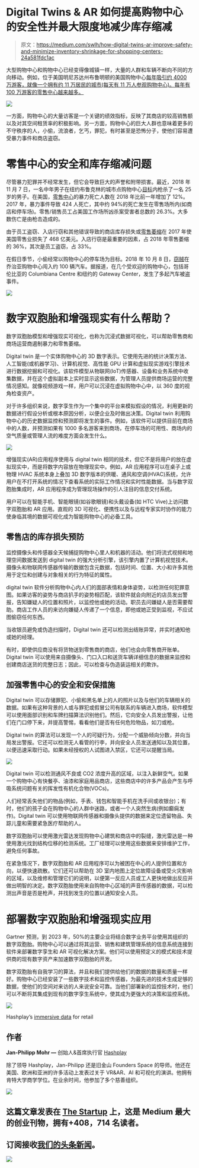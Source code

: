 # Digital Twins & AR 如何提高购物中心的安全性并最大限度地减少库存缩减

> 原文：<https://medium.com/swlh/how-digital-twins-ar-improve-safety-and-minimize-inventory-shrinkage-for-shopping-centers-24a581fdc1ac>

大型购物中心和购物中心已经变得像城镇一样，大量的人群和车辆不断向不同的方向移动。例如，位于美国明尼苏达州布鲁明顿的美国购物中心[每年吸引约 4000 万游客，就像一个拥有约 11 万居民的城市(每天有 11 万人参观购物中心)。每年有 100 万游客的零售中心越来越多。](http://triplefive.com/en/pages/moa/tourism-facts.)

![](img/70436e12d3559ecd1d3536e9646a53b8.png)

一方面，购物中心的大量访客是一个关键的绩效指标，反映了其商店的较高销售额以及对其空间租赁率的积极影响。另一方面，购物中心的巨大人群也意味着更多的不守秩序的人，小偷，流浪者，乞丐，罪犯，有时甚至是恐怖分子，使他们容易遭受暴力事件和商店盗窃。

# 零售中心的安全和库存缩减问题

尽管暴力犯罪并不经常发生，但它会导致巨大的声誉和附带损害。最近，2018 年 11 月 7 日，一名中年男子在纽约布鲁克林的城市点购物中心[目标](http://www.nbcnewyork.com/news/local/Target-Shooting-Brooklyn-Albee-Square-Mall-Killed-Machete-NYPD-500001102.html)内枪杀了一名 25 岁的男子。在美国，[零售中心](http://d-ddaily.com/archivesdaily/2018-Q1-Death-Report.htm)的暴力死亡人数在 2018 年比前一年增加了 12%。2017 年，暴力事件导致 424 人死亡，其中约 94%的死亡发生在零售场所内(如商店和停车场)。零售/销售员工占美国工作场所凶杀案受害者总数的 26.3%。大多数伤亡是由枪击造成的。

由于员工盗窃、入店行窃和其他错误导致的商店库存损失或[零售萎缩](https://cdn.nrf.com/sites/default/files/2018-10/NRF-NRSS-Industry-Research-Survey-2018.pdf.)在 2017 年使美国零售业损失了 468 亿美元。入店行窃是最重要的因素，占 2018 年零售萎缩的 36%，其次是员工盗窃，占 33%。

在假日季节，小偷经常以购物中心的停车场为目标。2018 年 10 月 8 日，[窃贼](https://www.fox23.com/news/trending-now/nearly-100-car-breakins-reported-in-one-night-at-georgia-mall/849061276)在乔治亚购物中心闯入约 100 辆汽车。据报道，在几个受欢迎的购物中心，包括哥伦比亚的 Columbiana Centre 和纽约的 Gateway Center，发生了多起汽车被盗事件。

![](img/9a663a99d690e67558f6c42d992bfeb8.png)

# 数字双胞胎和增强现实有什么帮助？

数字双胞胎模型和增强现实可视化，也称为沉浸式数据可视化，可以帮助零售商和商场运营商遏制暴力和零售萎缩。

Digital twin 是一个实体购物中心的 3D 数字表示。它使用先进的统计决策方法、人工智能(或机器学习)、计算机视觉、高性能 GPU 计算和虚拟现实游戏引擎技术进行数据挖掘和可视化。该软件模型从物联网(IoT)传感器、设备和业务系统中收集数据，并在这个虚拟副本上实时显示这些数据，为管理人员提供商场运营的完整情况感知。就像视频游戏一样，用户可以沉浸在虚拟购物中心中，以 360 度的视角检查资产。

对于许多组织来说，数字孪生作为一个集中的平台来模拟假设的情况，利用更新的数据进行假设分析或根本原因分析，以便企业及时做出决策。Digital twin 利用购物中心的历史数据监控和预测即将发生的事件。例如，该软件可以提供目前在商场中的人数，并预测如果有 1000 多名游客来到商场，在停车场的可用性、商场内的空气质量或管理人流的难度方面会发生什么。

![](img/527642ecf5b1b38a3efa590be132dc39.png)

增强现实(AR)应用程序使用与 digital twin 相同的技术，但它不是将用户的放在虚拟现实中，而是将数字内容放在物理现实中。例如，AR 应用程序可以在桌子上或物理 HVAC 系统本身上叠加 3D 数字版本的供暖、通风和空调(HVAC)系统，允许用户在不打开系统的情况下查看系统的实际工作情况和实时性能数据。当与数字双胞胎集成时，AR 应用程序成为管理现场操作的引人注目的信息交付系统。

用户可以在智能手机、智能眼镜(如谷歌眼镜)和头戴设备(如 HTC Vive)上访问数字双胞胎和 AR 应用。直观的 3D 可视化、便携性以及与远程专家实时协作的能力使身临其境的数据可视化成为智能购物中心的必备工具。

## 零售店的库存损失预防

监控摄像头和传感器全天候捕捉购物中心里人和机器的活动。他们将流式视频和地理空间数据发送到 digital twin 的强大分析引擎，该引擎内置了计算机视觉技术。摄像头和物联网传感器传输的数据包含元数据，包括时间、位置、大小和许多其他用于定位和创建与对象相关的行为特征的属性。

digital twin 软件分析购物中心内人们的面部表情和身体姿势，以检测任何犯罪意图。如果访客的姿势与商店扒手的姿势相匹配，该软件就会向附近的店员发出警报，告知嫌疑人的位置和照片，以监控他或她的活动。职员去问嫌疑人是否需要帮助。商店工作人员的来访向嫌疑人传递了一个信息，即他或她正受到监视，不应试图偷窃任何东西。

当收银员避免或伪造扫描时，Digital twin 还可以检测出结账异常，并实时通知他或她的经理。

有时，即使供应商没有将货物送到零售商的商店，他们也会向零售商开账单。Digital twin 可以使用来自摄像头、门口入口和送货车辆详细信息的数据来监控和创建商店送货的完整日志；因此，可以检查与伪造装运相关的欺诈。

## 加强零售中心的安全和安保措施

Digital twin 可以存储罪犯、小偷和黑名单上的人的照片以及与他们的车辆相关的数据。如果有这种背景的人或与罪犯或假冒公司有联系的车辆进入商场，软件模型可以使用面部识别和车牌扫描算法识别他们。然后，它向安全人员发出警报，让他们在门口停下来，并提高警惕，看看他们是否有任何危险物品，如刀或枪。

Digital twin 的算法可以发现一个人的可疑行为，分配一个威胁倾向分数，并向当局发出警报。它还可以检测无人看管的行李，并向安全人员发送通知以及其位置，以便迅速采取行动。如果未经授权的人试图进入禁区，它还可以提醒当局。

![](img/615b62372b01bd1045043d70918f20f9.png)

Digital twin 可以检测通风不良或 CO2 浓度升高的区域，以注入新鲜空气。如果一个购物中心有快餐亭、油漆和家庭用品商店，这些商店中的许多产品会产生与呼吸系统问题有关的挥发性有机化合物(VOCs)。

人们经常丢失他们的物品(例如，手表、钱包和智能手机在洗手间或收银台)；有时，他们的孩子会在购物中心的人群中迷路，或者一个人突然生病(例如癫痫发作)。Digital twin 可以使用物联网传感器和摄像头提供的数据来定位遗留物品、失踪儿童和需要紧急医疗帮助的人。

数字双胞胎可以使用激光雷达发现购物中心建筑和商店中的裂缝，激光雷达是一种使用激光找到结构位移的检测系统。工厂经理可以使用这些数据来安排维护工作，避免任何事故。

在紧急情况下，数字双胞胎和 AR 应用程序可以为被困在中心的人提供位置和方向，以便快速疏散。它们还可以帮助在 3D 室内地图上定位故障设备或受火灾影响的区域，以及维修和管理它们的说明，以便第一反应人员或工人更快地做出反应并做出明智的决定。数字双胞胎使用来自购物中心区域的声音传感器的数据，可以检测出声音是否是枪声，并找到发生的位置以通知安全人员。

# 部署数字双胞胎和增强现实应用

Gartner 预测，到 2023 年，50%的主要企业将结合数字业务平台使用其组织的数字双胞胎。购物中心可以通过将其运营、销售和建筑管理系统的信息系统连接到软件来部署数字孪生和 AR 可视化解决方案。他们可以使用预定义的模式和技术提供商的现有数字资产来加速数字双胞胎的开发。

数字双胞胎有自我学习的算法，并且和我们提供给他们的数据的数量和质量一样好。购物中心已经安装了一些数字技术和监控传感器，为最先进的技术生成足够的数据，使他们的空间对来访的人来说安全可靠。当他们部署新的监控技术时，他们可以不断将其集成到现有的数字孪生系统中，使其成为更强大的决策和监控系统。

![](img/3463f20ee0eb6829edfad90b5491d84a.png)

Hashplay’s [immersive data](https://hashplay.net/retail-supply/) for retail

## **作者**

**Jan-Philipp Mohr —** 创始人&首席执行官 [Hashplay](http://www.hashplay.net)

除了领导 Hashplay，Jan-Philipp 还是旧金山 Founders Space 的导师。他还在美国、欧洲和亚洲的许多活动上发表过关于 VR&AR、AI 和可视化的演讲。他拥有肯特大学商学学位。在业余时间，他参加了多个慈善组织。

[![](img/308a8d84fb9b2fab43d66c117fcc4bb4.png)](https://medium.com/swlh)

## 这篇文章发表在 [The Startup](https://medium.com/swlh) 上，这是 Medium 最大的创业刊物，拥有+408，714 名读者。

## 订阅接收[我们的头条新闻](http://growthsupply.com/the-startup-newsletter/)。

[![](img/b0164736ea17a63403e660de5dedf91a.png)](https://medium.com/swlh)
